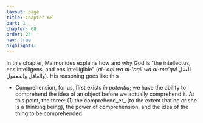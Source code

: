 ```yaml
---
layout: page
title: Chapter 68
part: 1
chapter: 68
order: 24
nav: true
highlights: 
---
```


In this chapter, Maimonides explains how and why God is "the intellectus, ens intelligens, and ens intelligible" (_al-'aql wa al-'aqil wa al-ma'qul_ العقل والعاقل والمعقول). His reasoning goes like this
- Comprehension, for us, first exists _in potentia_; we have the ability to comprehend the idea of an object before we actually comprehend it. At this point, the three: (1) the comprehend_er_ (to the extent that he or she is a thinking being), the power of comprehension, and the idea of the thing to be comprehended
